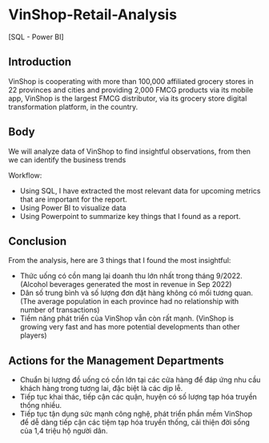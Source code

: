 # VinShop-Retail-Analysis
[SQL - Power BI] 

## Introduction
VinShop is cooperating with more than 100,000 affiliated grocery stores in 22 provinces and cities and providing 2,000 FMCG products via its mobile app, VinShop is the largest FMCG distributor, via its grocery store digital transformation platform, in the country.

## Body
We will analyze data of VinShop to find insightful observations, from then we can identify the business trends

Workflow:
+ Using SQL, I have extracted the most relevant data for upcoming metrics that are important for the report.
+ Using Power BI to visualize data
+ Using Powerpoint to summarize key things that I found as a report.

## Conclusion
From the analysis, here are 3 things that I found the most insightful:

+ Thức uống có cồn mang lại doanh thu lớn nhất trong tháng 9/2022. (Alcohol beverages generated the most in revenue in Sep 2022)
+ Dân số trung bình và số lượng đơn đặt hàng không có mối tương quan. (The average population in each province had no relationship with number of transactions)
+ Tiềm năng phát triển của VinShop vẫn còn rất mạnh. (VinShop is growing very fast and has more potential developments than other players)

## Actions for the Management Departments

+ Chuẩn bị lượng đồ uống có cồn lớn tại các cửa hàng để đáp ứng nhu cầu khách hàng trong tương lai, đặc biệt là các dịp lễ.
+ Tiếp tục khai thác, tiếp cận các quận, huyện có số lượng tạp hóa truyền thống nhiều.
+ Tiếp tục tận dụng sức mạnh công nghệ, phát triển phần mềm VinShop để dễ dàng tiếp cận các tiệm tạp hóa truyền thống, cải thiện đời sống của 1,4 triệu hộ
người dân.
